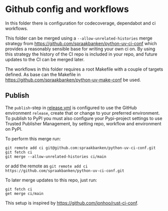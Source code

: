 # Github config and workflows

In this folder there is configuration for codecoverage, dependabot and ci workflows.

This folder can be merged using a `--allow-unrelated-histories` merge strategy from <https://github.com/spraakbanken/python-uv-ci-conf> which provides a reasonably sensible base for writing your own ci on. By using this strategy the history of the CI repo is included in your repo, and future updates to the CI can be merged later.

The workflows in this folder requires a root Makefile with a couple of targets defined.
As base can the Makefile in <https://github.com/spraakbanken/python-uv-make-conf> be used.

## Publish

The `publish`-step in [release.yml](./workflows/release.yml) is configured to use the GitHub environment `release`, create that or change to your preferred environment.
To publish to PyPI you must also configure your Pypi-project settings to use Trusted Publisher Management, by setting repo, workflow and environment on PyPI.

To perform this merge run:

```shell
git remote add ci git@github.com:spraakbanken/python-uv-ci-conf.git
git fetch ci
git merge --allow-unrelated-histories ci/main
```

or add the remote as `git remote add ci https://github.com/spraakbanken/python-uv-ci-conf.git`

To later merge updates to this repo, just run:

```shell
git fetch ci
get merge ci/main
```

This setup is inspired by <https://github.com/jonhoo/rust-ci-conf>.

